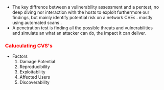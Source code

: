 - The key diffrence between a vullnerability assessment and a pentest, no deep diving nor interaction with the hosts to exploit furthermore our findings, but mainly identify potential risk on a network CVEs . mostly using automated scans .
- A penetration test is finding all the possible threats and vulnerabilities and simulate an what an attacker can do, the impact it can deliver.

### <span style="color: red"> Caluculating CVS's </span>
- Factors
	1.  Damage Potential
	2.  Reproducibility
	3.  Exploitability
	4.  Affected Users
	5.  Discoverability

